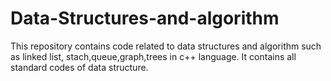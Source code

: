 # Data-Structures-and-algorithm
This repository contains code related to data structures and algorithm such as linked list, stach,queue,graph,trees in c++ language. It contains all standard codes of data structure.
